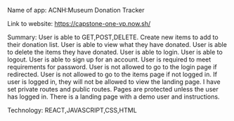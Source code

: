 Name of app:
ACNH:Museum Donation Tracker

Link to website:
https://capstone-one-vp.now.sh/


Summary:
User is able to GET,POST,DELETE.
Create new items to add to their donation list.
User is able to view what they have donated.
User is able to delete the items they have donated.
User is able to login.
User is able to logout.
User is able to sign up for an account.
User is required to meet requirements for password.
User is not allowed to go to the login page if redirected.
User is not allowed to go to the items page if not logged in.
If user is logged in, they will not be allowed to view the landing page.
I have set private routes and public routes.
Pages are protected unless the user has logged in.
There is a landing page with a demo user and instructions.

Technology:
REACT,JAVASCRIPT,CSS,HTML